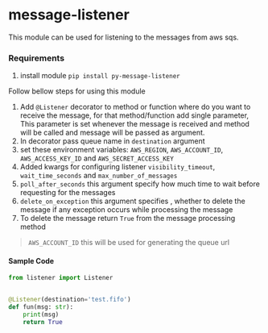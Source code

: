 # message-listener

This module can be used for listening to the messages from aws sqs.

### Requirements

1. install module `pip install py-message-listener`

Follow bellow steps for using this module

1. Add `@Listener` decorator to method or function where do you want to receive the message, for that method/function
   add single parameter, This parameter is set whenever the message is received and method will be called and message
   will be passed as argument.
2. In decorator pass queue name in `destination`   argument
3. set these environment variables: `AWS_REGION`, `AWS_ACCOUNT_ID`, `AWS_ACCESS_KEY_ID` and `AWS_SECRET_ACCESS_KEY`
4. Added kwargs for configuring listener `visibility_timeout`, `wait_time_seconds` and  `max_number_of_messages`
5. `poll_after_seconds` this argument specify how much time to wait before requesting for the messages
6. `delete_on_exception` this argument specifies , whether to delete the message if any exception occurs while
   processing the message
7. To delete the message return `True` from the message processing method
> `AWS_ACCOUNT_ID` this will be used for generating the queue url

#### Sample Code

```python
from listener import Listener


@Listener(destination='test.fifo')
def fun(msg: str):
    print(msg)
    return True
```
